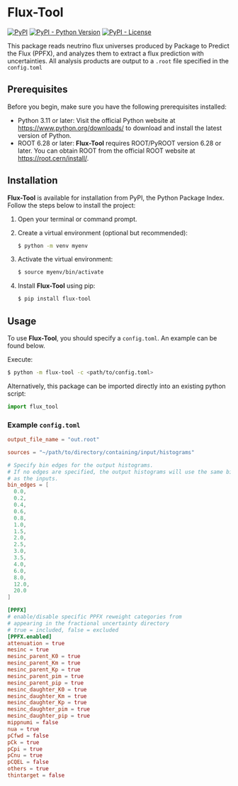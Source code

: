 # Flux-Tool
[![PyPI](https://img.shields.io/pypi/v/flux-tool)](https://pypi.org/project/flux-tool/)
[![PyPI - Python Version](https://img.shields.io/pypi/pyversions/flux-tool)](https://www.python.org/)
[![PyPI - License](https://img.shields.io/pypi/l/flux-tool)](https://github.com/apwood-physics/flux-tool/blob/main/LICENSE)

This package reads neutrino flux universes produced by Package to Predict the Flux (PPFX), and analyzes them to extract a flux prediction with uncertainties.
All analysis products are output to a `.root` file specified in the `config.toml`

## Prerequisites

Before you begin, make sure you have the following prerequisites installed:

- Python 3.11 or later: Visit the official Python website at https://www.python.org/downloads/ to download and install the latest version of Python.
- ROOT 6.28 or later: **Flux-Tool** requires ROOT/PyROOT version 6.28 or later. You can obtain ROOT from the official ROOT website at https://root.cern/install/.

## Installation

**Flux-Tool** is available for installation from PyPI, the Python Package Index. Follow the steps below to install the project:

1. Open your terminal or command prompt.

2. Create a virtual environment (optional but recommended):
    ```bash
    $ python -m venv myenv
    ```
3. Activate the virtual environment:
    ```bash
    $ source myenv/bin/activate
    ```
4. Install **Flux-Tool** using pip:
    ```bash
    $ pip install flux-tool
    ```
## Usage
To use **Flux-Tool**, you should specify a `config.toml`.
An example can be found below.

Execute:
```bash
$ python -m flux-tool -c <path/to/config.toml>
```

Alternatively, this package can be imported directly into an existing python script:

```python
import flux_tool
```

### Example `config.toml`
```toml
output_file_name = "out.root"

sources = "~/path/to/directory/containing/input/histograms"

# Specify bin edges for the output histograms.
# If no edges are specified, the output histograms will use the same binning
# as the inputs.
bin_edges = [
  0.0,
  0.2,
  0.4,
  0.6,
  0.8,
  1.0,
  1.5,
  2.0,
  2.5,
  3.0,
  3.5,
  4.0,
  6.0,
  8.0,
  12.0,
  20.0
]

[PPFX]
# enable/disable specific PPFX reweight categories from 
# appearing in the fractional uncertainty directory
# true = included, false = excluded
[PPFX.enabled]
attenuation = true
mesinc = true
mesinc_parent_K0 = true
mesinc_parent_Km = true
mesinc_parent_Kp = true
mesinc_parent_pim = true
mesinc_parent_pip = true
mesinc_daughter_K0 = true
mesinc_daughter_Km = true
mesinc_daughter_Kp = true
mesinc_daughter_pim = true
mesinc_daughter_pip = true
mippnumi = false
nua = true
pCfwd = false
pCk = true
pCpi = true
pCnu = true
pCQEL = false
others = true
thintarget = false

